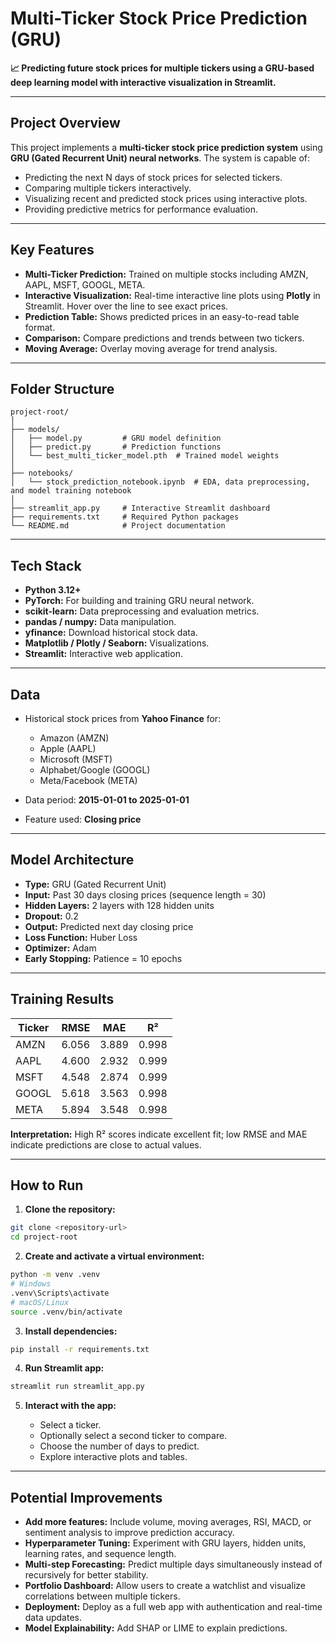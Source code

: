 # Multi-Ticker Stock Price Prediction (GRU)

**📈 Predicting future stock prices for multiple tickers using a GRU-based deep learning model with interactive visualization in Streamlit.**

---

## Project Overview

This project implements a **multi-ticker stock price prediction system** using **GRU (Gated Recurrent Unit) neural networks**. The system is capable of:

* Predicting the next N days of stock prices for selected tickers.
* Comparing multiple tickers interactively.
* Visualizing recent and predicted stock prices using interactive plots.
* Providing predictive metrics for performance evaluation.

---

## Key Features

* **Multi-Ticker Prediction:** Trained on multiple stocks including AMZN, AAPL, MSFT, GOOGL, META.
* **Interactive Visualization:** Real-time interactive line plots using **Plotly** in Streamlit. Hover over the line to see exact prices.
* **Prediction Table:** Shows predicted prices in an easy-to-read table format.
* **Comparison:** Compare predictions and trends between two tickers.
* **Moving Average:** Overlay moving average for trend analysis.

---

## Folder Structure

```
project-root/
│
├── models/
│   ├── model.py         # GRU model definition
│   ├── predict.py       # Prediction functions
│   └── best_multi_ticker_model.pth  # Trained model weights
│
├── notebooks/
│   └── stock_prediction_notebook.ipynb  # EDA, data preprocessing, and model training notebook
│
├── streamlit_app.py     # Interactive Streamlit dashboard
├── requirements.txt     # Required Python packages
└── README.md            # Project documentation
```

---

## Tech Stack

* **Python 3.12+**
* **PyTorch:** For building and training GRU neural network.
* **scikit-learn:** Data preprocessing and evaluation metrics.
* **pandas / numpy:** Data manipulation.
* **yfinance:** Download historical stock data.
* **Matplotlib / Plotly / Seaborn:** Visualizations.
* **Streamlit:** Interactive web application.

---

## Data

* Historical stock prices from **Yahoo Finance** for:

  * Amazon (AMZN)
  * Apple (AAPL)
  * Microsoft (MSFT)
  * Alphabet/Google (GOOGL)
  * Meta/Facebook (META)
* Data period: **2015-01-01 to 2025-01-01**
* Feature used: **Closing price**

---

## Model Architecture

* **Type:** GRU (Gated Recurrent Unit)
* **Input:** Past 30 days closing prices (sequence length = 30)
* **Hidden Layers:** 2 layers with 128 hidden units
* **Dropout:** 0.2
* **Output:** Predicted next day closing price
* **Loss Function:** Huber Loss
* **Optimizer:** Adam
* **Early Stopping:** Patience = 10 epochs

---

## Training Results

| Ticker | RMSE  | MAE   | R²    |
| ------ | ----- | ----- | ----- |
| AMZN   | 6.056 | 3.889 | 0.998 |
| AAPL   | 4.600 | 2.932 | 0.999 |
| MSFT   | 4.548 | 2.874 | 0.999 |
| GOOGL  | 5.618 | 3.563 | 0.998 |
| META   | 5.894 | 3.548 | 0.998 |

**Interpretation:**
High R² scores indicate excellent fit; low RMSE and MAE indicate predictions are close to actual values.

---

## How to Run

1. **Clone the repository:**

```bash
git clone <repository-url>
cd project-root
```

2. **Create and activate a virtual environment:**

```bash
python -m venv .venv
# Windows
.venv\Scripts\activate
# macOS/Linux
source .venv/bin/activate
```

3. **Install dependencies:**

```bash
pip install -r requirements.txt
```

4. **Run Streamlit app:**

```bash
streamlit run streamlit_app.py
```

5. **Interact with the app:**

   * Select a ticker.
   * Optionally select a second ticker to compare.
   * Choose the number of days to predict.
   * Explore interactive plots and tables.

---

## Potential Improvements

* **Add more features:** Include volume, moving averages, RSI, MACD, or sentiment analysis to improve prediction accuracy.
* **Hyperparameter Tuning:** Experiment with GRU layers, hidden units, learning rates, and sequence length.
* **Multi-step Forecasting:** Predict multiple days simultaneously instead of recursively for better stability.
* **Portfolio Dashboard:** Allow users to create a watchlist and visualize correlations between multiple tickers.
* **Deployment:** Deploy as a full web app with authentication and real-time data updates.
* **Model Explainability:** Add SHAP or LIME to explain predictions.
